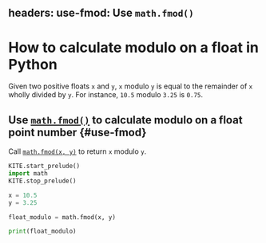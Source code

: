 headers:
  use-fmod: Use `math.fmod()`
---
# How to calculate modulo on a float in Python
Given two positive floats `x` and `y`, `x` modulo `y` is equal to the remainder of `x` wholly divided by `y`. For instance, `10.5` modulo `3.25` is `0.75`.

## Use [`math.fmod()`](kite-sym:math.fmod) to calculate modulo on a float point number {#use-fmod}
Call [`math.fmod(x, y)`](kite-sym:math.fmod) to return `x` modulo `y`.
```python
KITE.start_prelude()
import math
KITE.stop_prelude()

x = 10.5
y = 3.25

float_modulo = math.fmod(x, y)

print(float_modulo)
```
